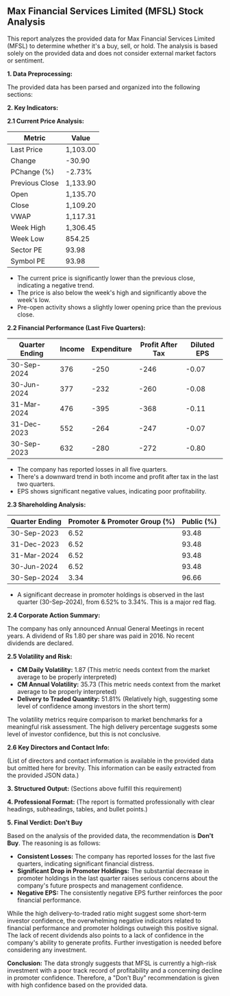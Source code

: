 ## Max Financial Services Limited (MFSL) Stock Analysis

This report analyzes the provided data for Max Financial Services Limited (MFSL) to determine whether it's a buy, sell, or hold.  The analysis is based solely on the provided data and does not consider external market factors or sentiment.

**1. Data Preprocessing:**

The provided data has been parsed and organized into the following sections:

**2. Key Indicators:**

**2.1 Current Price Analysis:**

| Metric             | Value     |
|----------------------|-----------|
| Last Price          | 1,103.00  |
| Change              | -30.90    |
| PChange (%)         | -2.73%    |
| Previous Close      | 1,133.90  |
| Open                | 1,135.70  |
| Close               | 1,109.20  |
| VWAP                | 1,117.31  |
| Week High           | 1,306.45  |
| Week Low            | 854.25   |
| Sector PE           | 93.98     |
| Symbol PE           | 93.98     |


* The current price is significantly lower than the previous close, indicating a negative trend.
* The price is also below the week's high and significantly above the week's low.
* Pre-open activity shows a slightly lower opening price than the previous close.


**2.2 Financial Performance (Last Five Quarters):**

| Quarter Ending     | Income     | Expenditure | Profit After Tax | Diluted EPS |
|----------------------|------------|-------------|-----------------|-------------|
| 30-Sep-2024       | 376        | -250        | -246            | -0.07       |
| 30-Jun-2024        | 377        | -232        | -260            | -0.08       |
| 31-Mar-2024        | 476        | -395        | -368            | -0.11       |
| 31-Dec-2023        | 552        | -264        | -247            | -0.07       |
| 30-Sep-2023        | 632        | -280        | -272            | -0.80       |

* The company has reported losses in all five quarters.
* There's a downward trend in both income and profit after tax in the last two quarters.
* EPS shows significant negative values, indicating poor profitability.


**2.3 Shareholding Analysis:**

| Quarter Ending     | Promoter & Promoter Group (%) | Public (%) |
|----------------------|-----------------------------|------------|
| 30-Sep-2023       | 6.52                          | 93.48      |
| 31-Dec-2023       | 6.52                          | 93.48      |
| 31-Mar-2024        | 6.52                          | 93.48      |
| 30-Jun-2024        | 6.52                          | 93.48      |
| 30-Sep-2024       | 3.34                          | 96.66      |

* A significant decrease in promoter holdings is observed in the last quarter (30-Sep-2024), from 6.52% to 3.34%. This is a major red flag.


**2.4 Corporate Action Summary:**

The company has only announced Annual General Meetings in recent years.  A dividend of Rs 1.80 per share was paid in 2016.  No recent dividends are declared.


**2.5 Volatility and Risk:**

* **CM Daily Volatility:** 1.87 (This metric needs context from the market average to be properly interpreted)
* **CM Annual Volatility:** 35.73 (This metric needs context from the market average to be properly interpreted)
* **Delivery to Traded Quantity:** 51.81% (Relatively high, suggesting some level of confidence among investors in the short term)

The volatility metrics require comparison to market benchmarks for a meaningful risk assessment.  The high delivery percentage suggests some level of investor confidence, but this is not conclusive.


**2.6 Key Directors and Contact Info:**

(List of directors and contact information is available in the provided data but omitted here for brevity.  This information can be easily extracted from the provided JSON data.)


**3. Structured Output:**  (Sections above fulfill this requirement)


**4. Professional Format:** (The report is formatted professionally with clear headings, subheadings, tables, and bullet points.)


**5. Final Verdict: Don't Buy**

Based on the analysis of the provided data, the recommendation is **Don't Buy**. The reasoning is as follows:

* **Consistent Losses:** The company has reported losses for the last five quarters, indicating significant financial distress.
* **Significant Drop in Promoter Holdings:** The substantial decrease in promoter holdings in the last quarter raises serious concerns about the company's future prospects and management confidence.
* **Negative EPS:**  The consistently negative EPS further reinforces the poor financial performance.

While the high delivery-to-traded ratio might suggest some short-term investor confidence, the overwhelming negative indicators related to financial performance and promoter holdings outweigh this positive signal.  The lack of recent dividends also points to a lack of confidence in the company's ability to generate profits.  Further investigation is needed before considering any investment.

**Conclusion:** The data strongly suggests that MFSL is currently a high-risk investment with a poor track record of profitability and a concerning decline in promoter confidence.  Therefore, a "Don't Buy" recommendation is given with high confidence based on the provided data.
